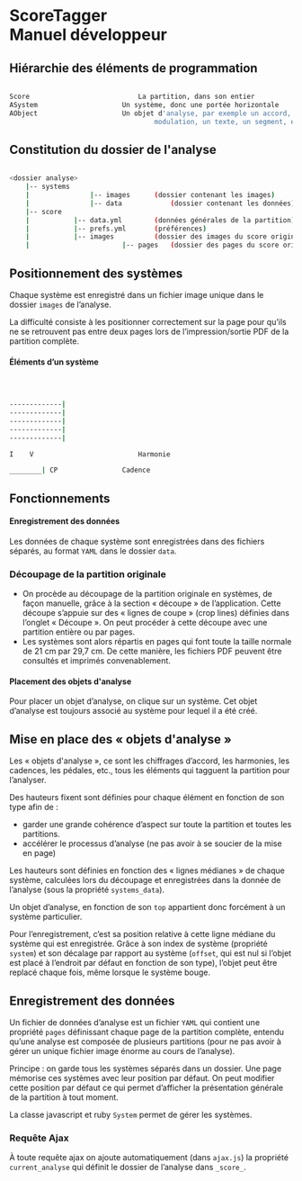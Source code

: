 # ScoreTagger<br>Manuel développeur



## Hiérarchie des éléments de programmation

~~~bash

Score							La partition, dans son entier
ASystem						Un système, donc une portée horizontale
AObject						Un objet d'analyse, par exemple un accord, une
									modulation, un texte, un segment, etc.
~~~



## Constitution du dossier de l'analyse

~~~bash

<dossier analyse>
	|-- systems
	|				|-- images		(dossier contenant les images)
	|				|-- data			(dossier contenant les données)
	|-- score
	|			|-- data.yml		(données générales de la partition)
	|			|-- prefs.yml		(préférences)
	|			|-- images			(dossier des images du score original)
	|						|-- pages	(dossier des pages du score original en jpg)
~~~



## Positionnement des systèmes

Chaque système est enregistré dans un fichier image unique dans le dossier `images` de l’analyse.

La difficulté consiste à les positionner correctement sur la page pour qu’ils ne se retrouvent pas entre deux pages lors de l’impression/sortie PDF de la partition complète.



#### Éléments d’un système

~~~bash



-------------|
-------------|
-------------|
-------------|
-------------|

I    V							Harmonie

________| CP				Cadence
~~~



## Fonctionnements

#### Enregistrement des données

Les données de chaque système sont enregistrées dans des fichiers séparés, au format `YAML` dans le dossier `data`.

### Découpage de la partition originale

* On procède au découpage de la partition originale en systèmes, de façon manuelle, grâce à la section « découpe » de l’application. Cette découpe s’appuie sur des « lignes de coupe » (crop lines) définies dans l’onglet « Découpe ». On peut procéder à cette découpe avec une partition entière ou par pages.
* Les systèmes sont alors répartis en pages qui font toute la taille normale de 21 cm par 29,7 cm. De cette manière, les fichiers PDF peuvent être consultés et imprimés convenablement.



#### Placement des objets d'analyse

Pour placer un objet d’analyse, on clique sur un système. Cet objet d’analyse est toujours associé au système pour lequel il a été créé.

## Mise en place des « objets d'analyse »

Les « objets d'analyse », ce sont les chiffrages d’accord, les harmonies, les cadences, les pédales, etc., tous les éléments qui tagguent la partition pour l’analyser.

Des hauteurs fixent sont définies pour chaque élément en fonction de son type afin de :

* garder une grande cohérence d’aspect sur toute la partition et toutes les partitions.
* accélérer le processus d’analyse (ne pas avoir à se soucier de la mise en page)

Les hauteurs sont définies en fonction des « lignes médianes » de chaque système, calculées lors du découpage et enregistrées dans la donnée de l’analyse (sous la propriété `systems_data`).

Un objet d’analyse, en fonction de son `top` appartient donc forcément à un système particulier.

Pour l’enregistrement, c’est sa position relative à cette ligne médiane du système qui est enregistrée. Grâce à son index de système (propriété `system`) et son décalage par rapport au système (`offset`, qui est nul si l’objet est placé à l’endroit par défaut en fonction de son type), l’objet peut être replacé chaque fois, même lorsque le système bouge.

## Enregistrement des données

Un fichier de données d’analyse est un fichier `YAML` qui contient une propriété `pages` définissant chaque page de la partition complète, entendu qu’une analyse est composée de plusieurs partitions (pour ne pas avoir à gérer un unique fichier image énorme au cours de l’analyse).

Principe : on garde tous les systèmes séparés dans un dossier. Une page mémorise ces systèmes avec leur position par défaut. On peut modifier cette position par défaut ce qui permet d’afficher la présentation générale de la partition à tout moment.

La classe javascript et ruby `System`   permet de gérer les systèmes.



### Requête Ajax

À toute requête ajax on ajoute automatiquement (dans `ajax.js`) la propriété `current_analyse` qui définit le dossier de l’analyse dans `_score_`.